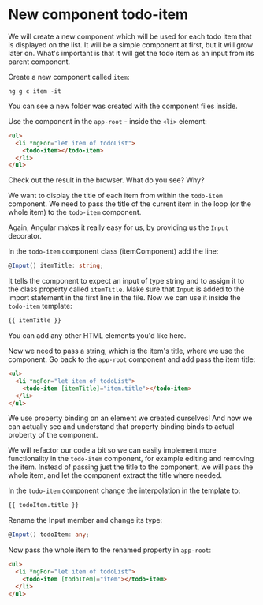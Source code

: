 # New component todo-item

We will create a new component which will be used for each todo item that is displayed on the list. It will be a simple component at first, but it will grow later on. What's important is that it will get the todo item as an input from its parent component.

Create a new component called `item`: 

```
ng g c item -it
```

You can see a new folder was created with the component files inside. 

Use the component in the `app-root` - inside the `<li>` element:

```html
<ul>
  <li *ngFor="let item of todoList">
    <todo-item></todo-item>
  </li>
</ul>
```

Check out the result in the browser. What do you see? Why?

We want to display the title of each item from within the `todo-item` component. We need to pass the title of the current item in the loop (or the whole item) to the `todo-item` component. 

Again, Angular makes it really easy for us, by providing us the `Input` decorator.

In the `todo-item` component class (itemComponent) add the line:
```ts
@Input() itemTitle: string;
```
It tells the component to expect an input of type string and to assign it to the class property called `itemTitle`. Make sure that `Input` is added to the import statement in the first line in the file. Now we can use it inside the `todo-item` template:
```html
{{ itemTitle }}
```

You can add any other HTML elements you'd like here. 

Now we need to pass a string, which is the item's title, where we use the component. Go back to the `app-root` component and add pass the item title:
```html
<ul>
  <li *ngFor="let item of todoList">
    <todo-item [itemTitle]="item.title"></todo-item>
  </li>
</ul>
```

We use property binding on an element we created ourselves! And now we can actually see and understand that property binding binds to actual proberty of the component. 

We will refactor our code a bit so we can easily implement more functionality in the `todo-item` component, for example editing and removing the item. Instead of passing just the title to the component, we will pass the whole item, and let the component extract the title where needed.

In the `todo-item` component change the interpolation in the template to:
```html
{{ todoItem.title }}
```
Rename the Input member and change its type: 
```ts
@Input() todoItem: any;
```

Now pass the whole item to the renamed property in `app-root`:
```html
<ul>
  <li *ngFor="let item of todoList">
    <todo-item [todoItem]="item"></todo-item>
  </li>
</ul>
```


